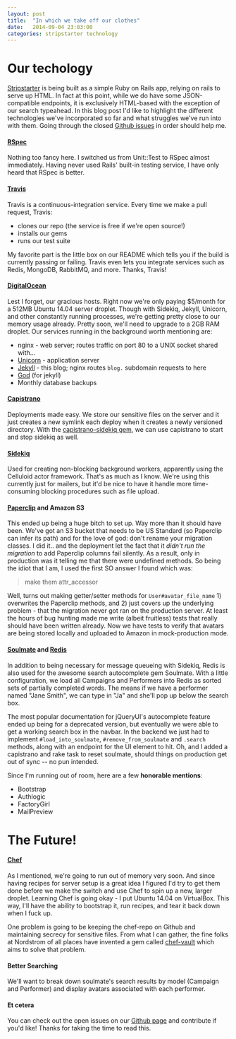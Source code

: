 ```yaml
---
layout: post
title:  "In which we take off our clothes"
date:   2014-09-04 23:03:00
categories: stripstarter technology
---
```

# **Our techology**

[Stripstarter](http://stripstarter.org) is being built as a simple Ruby on Rails app, relying on rails to serve up HTML.  In fact at this point, while we do have some JSON-compatible endpoints, it is exclusively HTML-based with the exception of our search typeahead.  In this blog post I'd like to highlight the different technologies we've incorporated so far and what struggles we've run into with them.  Going through the closed [Github issues](http://github.com/stripstarter/stripstarter/issues?q=is%3Aissue+is%3Aclosed) in order should help me.

#### [RSpec](http://rspec.info)

Nothing too fancy here.  I switched us from Unit::Test to RSpec almost immediately.  Having never used Rails' built-in testing service, I have only heard that RSpec is better.

#### [Travis](http://travis-ci.org)

Travis is a continuous-integration service.  Every time we make a pull request, Travis:

* clones our repo (the service is free if we're open source!)
* installs our gems
* runs our test suite

My favorite part is the little box on our README which tells you if the build is currently passing or failing.  Travis even lets you integrate services such as Redis, MongoDB, RabbitMQ, and more.  Thanks, Travis!

#### [DigitalOcean](https://www.digitalocean.com/)

Lest I forget, our gracious hosts.  Right now we're only paying $5/month for a 512MB Ubuntu 14.04 server droplet.  Though with Sidekiq, Jekyll, Unicorn, and other constantly running processes, we're getting pretty close to our memory usage already.  Pretty soon, we'll need to upgrade to a 2GB RAM droplet.  Our services running in the background worth mentioning are:

* nginx - web server; routes traffic on port 80 to a UNIX socket shared with...
* [Unicorn](https://github.com/blog/517-unicorn) - application server
* [Jekyll](http://jekyllrb.com/) - this blog; nginx routes `blog.` subdomain requests to here
* [God](http://godrb.com/) (for jekyll)
* Monthly database backups

#### [Capistrano](https://github.com/capistrano/capistrano)

Deployments made easy.  We store our sensitive files on the server and it just creates a new symlink each deploy when it creates a newly versioned directory.  With the [capistrano-sidekiq gem](https://github.com/seuros/capistrano-sidekiq), we can use capistrano to start and stop sidekiq as well.

#### [Sidekiq](https://github.com/mperham/sidekiq)

Used for creating non-blocking background workers, apparently using the Celluloid actor framework.  That's as much as I know.  We're using this currently just for mailers, but it'd be nice to have it handle more time-consuming blocking procedures such as file upload.

#### [Paperclip](https://github.com/thoughtbot/paperclip) and Amazon S3

This ended up being a huge bitch to set up.  Way more than it should have been.  We've got an S3 bucket that needs to be US Standard (so Paperclip can infer its path) and for the love of god: don't rename your migration classes.  I did it.. and the deployment let the fact that it *didn't run the migration* to add Paperclip columns fail silently.  As a result, only in production was it telling me that there were undefined methods.  So being the idiot that I am, I used the first SO answer I found which was:

> make them attr_accessor

Well, turns out making getter/setter methods for `User#avatar_file_name` 1) overwrites the Paperclip methods, and 2) just covers up the underlying problem - that the migration never got ran on the production server.  At least the hours of bug hunting made me write (albeit fruitless) tests that really should have been written already.  Now we have tests to verify that avatars are being stored locally and uploaded to Amazon in mock-production mode.

#### [Soulmate](https://github.com/seatgeek/soulmate) and [Redis](http://redis.io)

In addition to being necessary for message queueing with Sidekiq, Redis is also used for the awesome search autocomplete gem Soulmate.  With a little configuration, we load all Campaigns and Performers into Redis as sorted sets of partially completed words.  The means if we have a performer named "Jane Smith", we can type in "Ja" and she'll pop up below the search box.

The most popular documentation for jQueryUI's autocomplete feature ended up being for a deprecated version, but eventually we were able to get a working search box in the navbar.  In the backend we just had to implement `#load_into_soulmate`, `#remove_from_soulmate` and `.search` methods, along with an endpoint for the UI element to hit.  Oh, and I added a capistrano and rake task to reset soulmate, should things on production get out of sync -- no pun intended.

Since I'm running out of room, here are a few **honorable mentions**:

* Bootstrap
* Authlogic
* FactoryGirl
* MailPreview

# **The Future!**

#### [Chef](https://github.com/opscode/chef)

As I mentioned, we're going to run out of memory very soon.  And since having recipes for server setup is a great idea I figured I'd try to get them done before we make the switch and use Chef to spin up a new, larger droplet.  Learning Chef is going okay - I put Ubuntu 14.04 on VirtualBox.  This way, I'll have the ability to bootstrap it, run recipes, and tear it back down when I fuck up.

One problem is going to be keeping the chef-repo on Github and maintaining secrecy for sensitive files.  From what I can gather, the fine folks at Nordstrom of all places have invented a gem called [chef-vault](https://github.com/Nordstrom/chef-vault) which aims to solve that problem.

#### Better Searching

We'll want to break down soulmate's search results by model (Campaign and Performer) and display avatars associated with each performer.

#### Et cetera

You can check out the open issues on our [Github page](http://github.com/stripstarter/stripstarter) and contribute if you'd like!  Thanks for taking the time to read this.